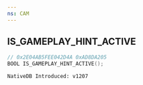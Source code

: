 ```yaml
---
ns: CAM
---
```

## IS_GAMEPLAY_HINT_ACTIVE

```c
// 0x2E04AB5FEE042D4A 0xAD8DA205
BOOL IS_GAMEPLAY_HINT_ACTIVE();
```

```
NativeDB Introduced: v1207
```

